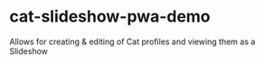# cat-slideshow-pwa-demo
Allows for creating &amp; editing of Cat profiles and viewing them as a Slideshow
